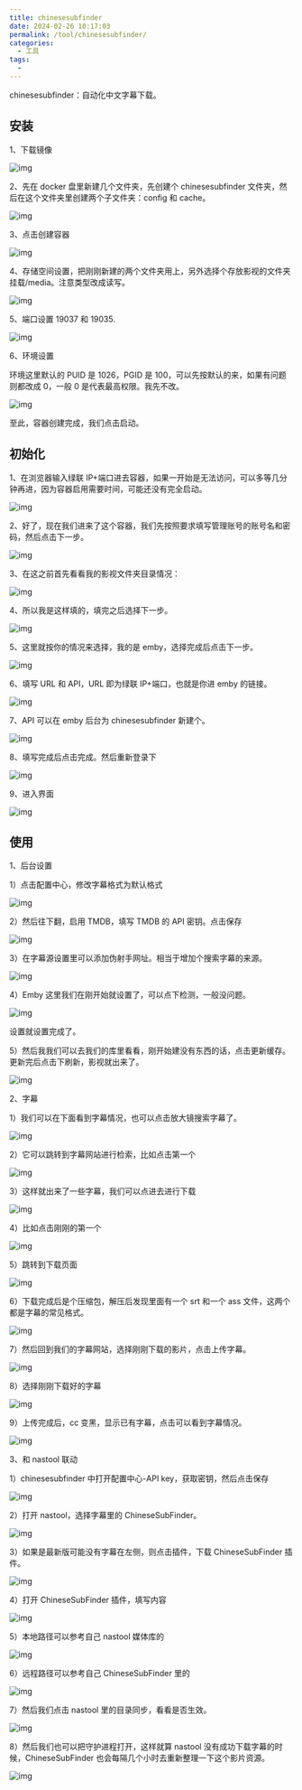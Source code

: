 ```yaml
---
title: chinesesubfinder
date: 2024-02-26 10:17:03
permalink: /tool/chinesesubfinder/
categories:
  - 工具
tags:
  -
---
```


chinesesubfinder：自动化中文字幕下载。

## 安装

1、下载镜像

![img](./img/0501.png)

2、先在 docker 盘里新建几个文件夹，先创建个 chinesesubfinder 文件夹，然后在这个文件夹里创建两个子文件夹：config 和 cache。

![img](./img/0502.png)

3、点击创建容器

![img](./img/0503.png)

4、存储空间设置，把刚刚新建的两个文件夹用上，另外选择个存放影视的文件夹挂载/media。注意类型改成读写。

![img](./img/0504.png)

5、端口设置 19037 和 19035.

![img](./img/0505.png)

6、环境设置

环境这里默认的 PUID 是 1026，PGID 是 100，可以先按默认的来，如果有问题则都改成 0，一般 0 是代表最高权限。我先不改。

![img](./img/0506.png)

至此，容器创建完成，我们点击启动。

## 初始化

1、在浏览器输入绿联 IP+端口进去容器，如果一开始是无法访问，可以多等几分钟再进，因为容器启用需要时间，可能还没有完全启动。

![img](./img/0507.png)

2、好了，现在我们进来了这个容器，我们先按照要求填写管理账号的账号名和密码，然后点击下一步。

![img](./img/0508.png)

3、在这之前首先看看我的影视文件夹目录情况：

![img](./img/0509.png)

4、所以我是这样填的，填完之后选择下一步。

![img](./img/0510.png)

5、这里就按你的情况来选择，我的是 emby，选择完成后点击下一步。

![img](./img/0511.png)

6、填写 URL 和 API，URL 即为绿联 IP+端口，也就是你进 emby 的链接。

![img](./img/0512.png)

7、API 可以在 emby 后台为 chinesesubfinder 新建个。

![img](./img/0513.png)

8、填写完成后点击完成。然后重新登录下

![img](./img/0514.png)

9、进入界面

![img](./img/0515.png)

## 使用

1、后台设置

1）点击配置中心，修改字幕格式为默认格式

![img](./img/0516.png)

2）然后往下翻，启用 TMDB，填写 TMDB 的 API 密钥。点击保存

![img](./img/0517.png)

3）在字幕源设置里可以添加伪射手网址。相当于增加个搜索字幕的来源。

![img](./img/0518.png)

4）Emby 这里我们在刚开始就设置了，可以点下检测，一般没问题。

![img](./img/0519.png)

设置就设置完成了。

5）然后我我们可以去我们的库里看看，刚开始建没有东西的话，点击更新缓存。更新完后点击下刷新，影视就出来了。

![img](./img/0520.png)

2、字幕

1）我们可以在下面看到字幕情况，也可以点击放大镜搜索字幕了。

![img](./img/0521.png)

2）它可以跳转到字幕网站进行检索，比如点击第一个

![img](./img/0522.png)

3）这样就出来了一些字幕，我们可以点进去进行下载

![img](./img/0523.png)

4）比如点击刚刚的第一个

![img](./img/0524.png)

5）跳转到下载页面

![img](./img/0525.png)

6）下载完成后是个压缩包，解压后发现里面有一个 srt 和一个 ass 文件，这两个都是字幕的常见格式。

![img](./img/0526.png)

7）然后回到我们的字幕网站，选择刚刚下载的影片，点击上传字幕。

![img](./img/0527.png)

8）选择刚刚下载好的字幕

![img](./img/0528.png)

9）上传完成后，cc 变黑，显示已有字幕，点击可以看到字幕情况。

![img](./img/0529.png)

3、和 nastool 联动

1）chinesesubfinder 中打开配置中心-API key，获取密钥，然后点击保存

![img](./img/0530.png)

2）打开 nastool，选择字幕里的 ChineseSubFinder。

![img](./img/0531.png)

3）如果是最新版可能没有字幕在左侧，则点击插件，下载 ChineseSubFinder 插件。

![img](./img/0532.png)

4）打开 ChineseSubFinder 插件，填写内容

![img](./img/0533.png)

5）本地路径可以参考自己 nastool 媒体库的

![img](./img/0534.png)

6）远程路径可以参考自己 ChineseSubFinder 里的

![img](./img/0535.png)

7）然后我们点击 nastool 里的目录同步，看看是否生效。

![img](./img/0536.png)

8）然后我们也可以把守护进程打开，这样就算 nastool 没有成功下载字幕的时候，ChineseSubFinder 也会每隔几个小时去重新整理一下这个影片资源。

![img](./img/0537.png)
